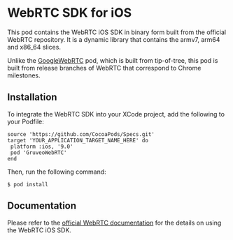 # WebRTC SDK for iOS
This pod contains the WebRTC iOS SDK in binary form built from the official WebRTC repository. It is a dynamic library that contains the armv7, arm64 and x86_64 slices.

Unlike the [GoogleWebRTC](https://cocoapods.org/pods/GoogleWebRTC) pod, which is built from tip-of-tree, this pod is built from release branches of WebRTC that correspond to Chrome milestones.

## Installation
To integrate the WebRTC SDK into your XCode project, add the following to your Podfile:

```
source 'https://github.com/CocoaPods/Specs.git'
target 'YOUR_APPLICATION_TARGET_NAME_HERE' do
 platform :ios, '9.0'
 pod 'GruveoWebRTC'
end
```

Then, run the following command:

```
$ pod install
```

## Documentation

Please refer to the [official WebRTC documentation](https://webrtc.org/native-code/native-apis/) for the details on using the WebRTC iOS SDK.
